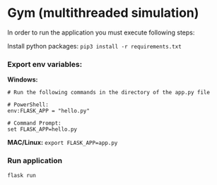 # Gym (multithreaded simulation)

In order to run the application you must execute following steps:

Install python packages:
`pip3 install -r requirements.txt`

### Export env variables:

**Windows:**
```
# Run the following commands in the directory of the app.py file 

# PowerShell:
env:FLASK_APP = "hello.py"

# Command Prompt:
set FLASK_APP=hello.py
```

**MAC/Linux:**
```export FLASK_APP=app.py```

### Run application
```
flask run
```
